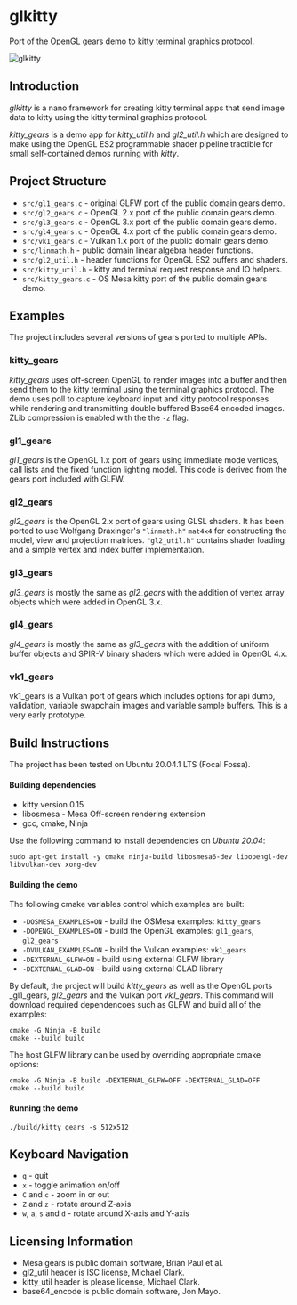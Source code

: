 # glkitty

Port of the OpenGL gears demo to kitty terminal graphics protocol.

![glkitty](/images/glkitty.gif)

## Introduction

_glkitty_ is a nano framework for creating kitty terminal apps that send
image data to kitty using the kitty terminal graphics protocol.

_kitty_gears_ is a demo app for  _kitty_util.h_ and _gl2_util.h_ which
are designed to make using the OpenGL ES2 programmable shader pipeline
tractible for small self-contained demos running with _kitty_.

## Project Structure

- `src/gl1_gears.c` - original GLFW port of the public domain gears demo.
- `src/gl2_gears.c` - OpenGL 2.x port of the public domain gears demo.
- `src/gl3_gears.c` - OpenGL 3.x port of the public domain gears demo.
- `src/gl4_gears.c` - OpenGL 4.x port of the public domain gears demo.
- `src/vk1_gears.c` - Vulkan 1.x port of the public domain gears demo.
- `src/linmath.h` - public domain linear algebra header functions.
- `src/gl2_util.h` - header functions for OpenGL ES2 buffers and shaders.
- `src/kitty_util.h` - kitty and terminal request response and IO helpers.
- `src/kitty_gears.c` - OS Mesa kitty port of the public domain gears demo.

## Examples

The project includes several versions of gears ported to multiple APIs.

### kitty_gears

_kitty_gears_ uses off-screen OpenGL to render images into a buffer and
then send them to the kitty terminal using the terminal graphics protocol.
The demo uses poll to capture keyboard input and kitty protocol responses
while rendering and transmitting double buffered Base64 encoded images.
ZLib compression is enabled with the the `-z` flag.

### gl1_gears

_gl1_gears_ is the OpenGL 1.x port of gears using immediate mode
vertices, call lists and the fixed function lighting model. This
code is derived from the gears port included with GLFW.

### gl2_gears

_gl2_gears_ is the OpenGL 2.x port of gears using GLSL shaders.
It has been ported to use Wolfgang Draxinger's `"linmath.h"` `mat4x4`
for constructing the model, view and projection matrices. `"gl2_util.h"`
contains shader loading and a simple vertex and index buffer implementation.

### gl3_gears

_gl3_gears_ is mostly the same as _gl2_gears_ with the addition of vertex
array objects which were added in OpenGL 3.x.

### gl4_gears

_gl4_gears_ is mostly the same as _gl3_gears_ with the addition of uniform
buffer objects and SPIR-V binary shaders which were added in OpenGL 4.x.

### vk1_gears

vk1_gears is a Vulkan port of gears which includes options for api dump,
validation, variable swapchain images and variable sample buffers.
This is a very early prototype.

## Build Instructions

The project has been tested on Ubuntu 20.04.1 LTS (Focal Fossa).

#### Building dependencies

- kitty version 0.15
- libosmesa - Mesa Off-screen rendering extension
- gcc, cmake, Ninja

Use the following command to install dependencies on _Ubuntu 20.04_:

```
sudo apt-get install -y cmake ninja-build libosmesa6-dev libopengl-dev libvulkan-dev xorg-dev
```

#### Building the demo

The following cmake variables control which examples are built:

- `-DOSMESA_EXAMPLES=ON` - build the OSMesa examples: `kitty_gears`
- `-DOPENGL_EXAMPLES=ON` - build the OpenGL examples: `gl1_gears`, `gl2_gears`
- `-DVULKAN_EXAMPLES=ON` - build the Vulkan examples: `vk1_gears`
- `-DEXTERNAL_GLFW=ON` - build using external GLFW library
- `-DEXTERNAL_GLAD=ON` - build using external GLAD library

By default, the project will build _kitty_gears_ as well as the OpenGL ports
_gl1_gears, _gl2_gears_ and the Vulkan port _vk1_gears_. This command will
download required dependencoes such as GLFW and build all of the examples:

```
cmake -G Ninja -B build
cmake --build build
```

The host GLFW library can be used by overriding appropriate cmake options:

```
cmake -G Ninja -B build -DEXTERNAL_GLFW=OFF -DEXTERNAL_GLAD=OFF
cmake --build build
```

#### Running the demo

```
./build/kitty_gears -s 512x512
```

## Keyboard Navigation

- `q` - quit
- `x` - toggle animation on/off
- `C` and `c` - zoom in or out
- `Z` and `z` - rotate around Z-axis
- `w`, `a`, `s` and `d` - rotate around X-axis and Y-axis

## Licensing Information

- Mesa gears is public domain software, Brian Paul et al.
- gl2_util header is ISC license, Michael Clark.
- kitty_util header is please license, Michael Clark.
- base64_encode is public domain software, Jon Mayo.
